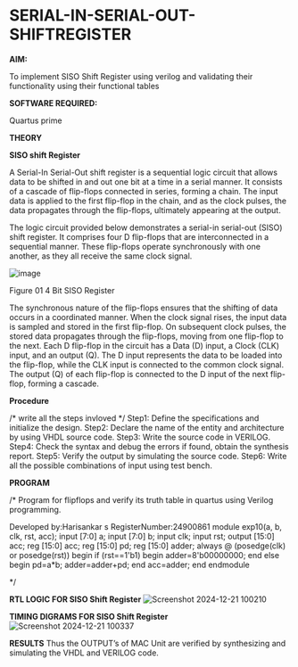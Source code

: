 # SERIAL-IN-SERIAL-OUT-SHIFTREGISTER

**AIM:**

To implement  SISO Shift Register using verilog and validating their functionality using their functional tables

**SOFTWARE REQUIRED:**

Quartus prime

**THEORY**

**SISO shift Register**

A Serial-In Serial-Out shift register is a sequential logic circuit that allows data to be shifted in and out one bit at a time in a serial manner. It consists of a cascade of flip-flops connected in series, forming a chain. The input data is applied to the first flip-flop in the chain, and as the clock pulses, the data propagates through the flip-flops, ultimately appearing at the output.

The logic circuit provided below demonstrates a serial-in serial-out (SISO) shift register. It comprises four D flip-flops that are interconnected in a sequential manner. These flip-flops operate synchronously with one another, as they all receive the same clock signal.

![image](https://github.com/naavaneetha/SERIAL-IN-SERIAL-OUT-SHIFTREGISTER/assets/154305477/e81c4072-37f9-46c6-8145-566764b74c3a)

Figure 01 4 Bit SISO Register

The synchronous nature of the flip-flops ensures that the shifting of data occurs in a coordinated manner. When the clock signal rises, the input data is sampled and stored in the first flip-flop. On subsequent clock pulses, the stored data propagates through the flip-flops, moving from one flip-flop to the next.
Each D flip-flop in the circuit has a Data (D) input, a Clock (CLK) input, and an output (Q). The D input represents the data to be loaded into the flip-flop, while the CLK input is connected to the common clock signal. The output (Q) of each flip-flop is connected to the D input of the next flip-flop, forming a cascade.

**Procedure**

/* write all the steps invloved */
Step1: Define the specifications and initialize the design. 
Step2: Declare the name of the entity and architecture by using VHDL source code. 
Step3: Write the source code in VERILOG. 
Step4: Check the syntax and debug the errors if found, obtain the synthesis report. 
Step5: Verify the output by simulating the source code. 
Step6: Write all the possible combinations of input using test bench. 

**PROGRAM**

/* Program for flipflops and verify its truth table in quartus using Verilog programming.

Developed by:Harisankar s
RegisterNumber:24900861
module exp10(a, b, clk, rst, acc); 
input [7:0] a; 
input [7:0] b; 
input clk; 
input rst; 
output [15:0] acc; 
reg [15:0] acc; 
reg [15:0] pd; 
reg [15:0] adder; 
always @ (posedge(clk) or posedge(rst)) 
begin 
if (rst==1'b1) 
  begin 
  adder=8'b00000000; 
  end 
  else 
  begin 
  pd=a*b; 
  adder=adder+pd; 
  end 
  acc=adder; 
  end 
  endmodule

*/

**RTL LOGIC FOR SISO Shift Register**
![Screenshot 2024-12-21 100210](https://github.com/user-attachments/assets/616d39b7-ba70-407d-8472-e2295df42fbd)


**TIMING DIGRAMS FOR SISO Shift Register**
![Screenshot 2024-12-21 100337](https://github.com/user-attachments/assets/7b91ab74-af2a-419b-aa93-5601ff3c3ee5)


**RESULTS**
 Thus the OUTPUT’s of MAC Unit  are verified by synthesizing and simulating the VHDL and 
VERILOG code. 
